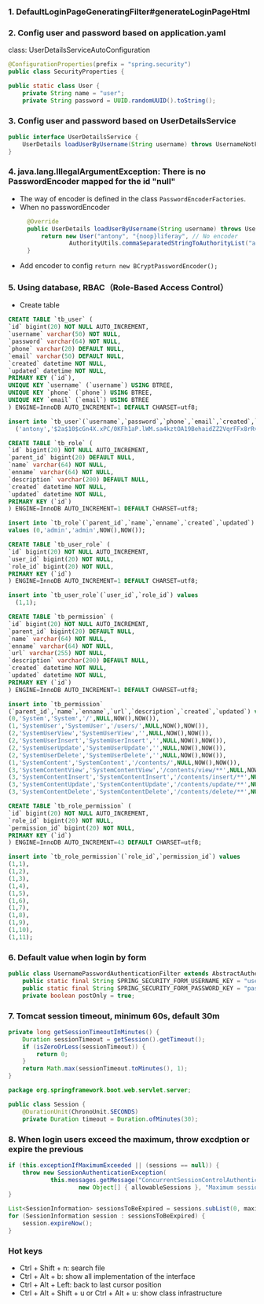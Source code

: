 ### 1. DefaultLoginPageGeneratingFilter#generateLoginPageHtml
### 2. Config user and password based on application.yaml
class: UserDetailsServiceAutoConfiguration
```java
@ConfigurationProperties(prefix = "spring.security")
public class SecurityProperties {
```
```java
public static class User {
    private String name = "user";
    private String password = UUID.randomUUID().toString();
```
### 3. Config user and password based on UserDetailsService
```java
public interface UserDetailsService {
	UserDetails loadUserByUsername(String username) throws UsernameNotFoundException;
}
```
### 4. java.lang.IllegalArgumentException: There is no PasswordEncoder mapped for the id "null"
- The way of encoder is defined in the class `PasswordEncoderFactories`.
- When no passwordEncoder
  ```java
    @Override
    public UserDetails loadUserByUsername(String username) throws UsernameNotFoundException {
        return new User("antony", "{noop}liferay", // No encoder
                AuthorityUtils.commaSeparatedStringToAuthorityList("admin, user"));
    }
  ```
- Add encoder to config `return new BCryptPasswordEncoder();`
### 5. Using database, RBAC（Role-Based Access Control）
- Create table
```sql
CREATE TABLE `tb_user` (
`id` bigint(20) NOT NULL AUTO_INCREMENT,
`username` varchar(50) NOT NULL,
`password` varchar(64) NOT NULL,
`phone` varchar(20) DEFAULT NULL,
`email` varchar(50) DEFAULT NULL,
`created` datetime NOT NULL,
`updated` datetime NOT NULL,
PRIMARY KEY (`id`),
UNIQUE KEY `username` (`username`) USING BTREE,
UNIQUE KEY `phone` (`phone`) USING BTREE,
UNIQUE KEY `email` (`email`) USING BTREE
) ENGINE=InnoDB AUTO_INCREMENT=1 DEFAULT CHARSET=utf8;

insert into `tb_user`(`username`,`password`,`phone`,`email`,`created`,`updated`) values
  ('antony','$2a$10$cGn4X.xPC/0KFh1aP.lWM.sa4kztOA19BehaidZZ2VqrFFx8rRvZK','18686868686','123456@gmail.com',NOW(),NOW());

```
```sql
CREATE TABLE `tb_role` (
`id` bigint(20) NOT NULL AUTO_INCREMENT,
`parent_id` bigint(20) DEFAULT NULL,
`name` varchar(64) NOT NULL,
`enname` varchar(64) NOT NULL,
`description` varchar(200) DEFAULT NULL,
`created` datetime NOT NULL,
`updated` datetime NOT NULL,
PRIMARY KEY (`id`)
) ENGINE=InnoDB AUTO_INCREMENT=1 DEFAULT CHARSET=utf8;

insert into `tb_role`(`parent_id`,`name`,`enname`,`created`,`updated`)
values (0,'admin','admin',NOW(),NOW());
```
```sql
CREATE TABLE `tb_user_role` (
`id` bigint(20) NOT NULL AUTO_INCREMENT,
`user_id` bigint(20) NOT NULL,
`role_id` bigint(20) NOT NULL,
PRIMARY KEY (`id`)
) ENGINE=InnoDB AUTO_INCREMENT=1 DEFAULT CHARSET=utf8;

insert into `tb_user_role`(`user_id`,`role_id`) values
  (1,1);
```
```sql
CREATE TABLE `tb_permission` (
`id` bigint(20) NOT NULL AUTO_INCREMENT,
`parent_id` bigint(20) DEFAULT NULL,
`name` varchar(64) NOT NULL,
`enname` varchar(64) NOT NULL,
`url` varchar(255) NOT NULL,
`description` varchar(200) DEFAULT NULL,
`created` datetime NOT NULL,
`updated` datetime NOT NULL,
PRIMARY KEY (`id`)
) ENGINE=InnoDB AUTO_INCREMENT=1 DEFAULT CHARSET=utf8;

insert into `tb_permission`
(`parent_id`,`name`,`enname`,`url`,`description`,`created`,`updated`) values
(0,'System','System','/',NULL,NOW(),NOW()),
(1,'SystemUser','SystemUser','/users/',NULL,NOW(),NOW()),
(2,'SystemUserView','SystemUserView','',NULL,NOW(),NOW()),
(2,'SystemUserInsert','SystemUserInsert','',NULL,NOW(),NOW()),
(2,'SystemUserUpdate','SystemUserUpdate','',NULL,NOW(),NOW()),
(2,'SystemUserDelete','SystemUserDelete','',NULL,NOW(),NOW()),
(1,'SystemContent','SystemContent','/contents/',NULL,NOW(),NOW()),
(3,'SystemContentView','SystemContentView','/contents/view/**',NULL,NOW(),NOW()),
(3,'SystemContentInsert','SystemContentInsert','/contents/insert/**',NULL,NOW(),NOW()),
(3,'SystemContentUpdate','SystemContentUpdate','/contents/update/**',NULL,NOW(),NOW()),
(3,'SystemContentDelete','SystemContentDelete','/contents/delete/**',NULL,NOW(),NOW());
```
```sql
CREATE TABLE `tb_role_permission` (
`id` bigint(20) NOT NULL AUTO_INCREMENT,
`role_id` bigint(20) NOT NULL,
`permission_id` bigint(20) NOT NULL,
PRIMARY KEY (`id`)
) ENGINE=InnoDB AUTO_INCREMENT=43 DEFAULT CHARSET=utf8;

insert into `tb_role_permission`(`role_id`,`permission_id`) values
(1,1),
(1,2),
(1,3),
(1,4),
(1,5),
(1,6),
(1,7),
(1,8),
(1,9),
(1,10),
(1,11);
```
### 6. Default value when login by form
```java
public class UsernamePasswordAuthenticationFilter extends AbstractAuthenticationProcessingFilter {
	public static final String SPRING_SECURITY_FORM_USERNAME_KEY = "username";
	public static final String SPRING_SECURITY_FORM_PASSWORD_KEY = "password";
    private boolean postOnly = true;
```

### 7. Tomcat session timeout, minimum 60s, default 30m
```java
private long getSessionTimeoutInMinutes() {
    Duration sessionTimeout = getSession().getTimeout();
    if (isZeroOrLess(sessionTimeout)) {
        return 0;
    }
    return Math.max(sessionTimeout.toMinutes(), 1);
}
```
```java
package org.springframework.boot.web.servlet.server;

public class Session {
	@DurationUnit(ChronoUnit.SECONDS)
	private Duration timeout = Duration.ofMinutes(30);
```
### 8. When login users exceed the maximum, throw excdption or expire the previous
```java
if (this.exceptionIfMaximumExceeded || (sessions == null)) {
    throw new SessionAuthenticationException(
            this.messages.getMessage("ConcurrentSessionControlAuthenticationStrategy.exceededAllowed",
                    new Object[] { allowableSessions }, "Maximum sessions of {0} for this principal exceeded"));
}
```
```java
List<SessionInformation> sessionsToBeExpired = sessions.subList(0, maximumSessionsExceededBy);
for (SessionInformation session : sessionsToBeExpired) {
    session.expireNow();
}
```





### Hot keys
- Ctrl + Shift + n: search file
- Ctrl + Alt + b: show all implementation of the interface
- Ctrl + Alt + Left: back to last cursor position
- Ctrl + Alt + Shift + u or Ctrl + Alt + u: show class infrastructure



